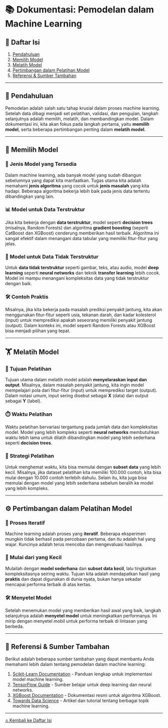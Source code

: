 # 📚 Dokumentasi: Pemodelan dalam Machine Learning

## 📑 Daftar Isi
1. [Pendahuluan](#-pendahuluan)
2. [Memilih Model](#-memilih-model)
3. [Melatih Model](#-melatih-model)
4. [Pertimbangan dalam Pelatihan Model](#-pertimbangan-dalam-pelatihan-model)
5. [Referensi & Sumber Tambahan](#-referensi--sumber-tambahan)

---

## 🌟 Pendahuluan

Pemodelan adalah salah satu tahap krusial dalam proses machine learning. Setelah data dibagi menjadi set pelatihan, validasi, dan pengujian, langkah selanjutnya adalah memilih, melatih, dan membandingkan model. Dalam dokumentasi ini, kita akan fokus pada langkah pertama, yaitu **memilih model**, serta beberapa pertimbangan penting dalam **melatih model**.

---

## 🤔 Memilih Model

### 🧠 Jenis Model yang Tersedia
Dalam machine learning, ada banyak model yang sudah dibangun sebelumnya yang dapat kita manfaatkan. Tugas utama kita adalah memahami **jenis algoritma** yang cocok untuk **jenis masalah** yang kita hadapi. Beberapa algoritma bekerja lebih baik pada jenis data tertentu dibandingkan yang lain.

### 📊 Model untuk Data Terstruktur
Jika kita bekerja dengan **data terstruktur**, model seperti **decision trees** (misalnya, Random Forests) dan algoritma **gradient boosting** (seperti CatBoost dan XGBoost) cenderung memberikan hasil terbaik. Algoritma ini sangat efektif dalam menangani data tabular yang memiliki fitur-fitur yang jelas.

### 🎨 Model untuk Data Tidak Terstruktur
Untuk **data tidak terstruktur** seperti gambar, teks, atau audio, model **deep learning** seperti **neural networks** dan teknik **transfer learning** lebih cocok. Model ini mampu menangani kompleksitas data yang tidak terstruktur dengan baik.

### 🛠️ Contoh Praktis
Misalnya, jika kita bekerja pada masalah prediksi penyakit jantung, kita akan menggunakan fitur-fitur seperti usia, tekanan darah, dan kadar kolesterol (input) untuk memprediksi apakah seseorang memiliki penyakit jantung (output). Dalam konteks ini, model seperti Random Forests atau XGBoost bisa menjadi pilihan yang tepat.

---

## 🏋️ Melatih Model

### 🎯 Tujuan Pelatihan
Tujuan utama dalam melatih model adalah **menyelaraskan input dan output**. Misalnya, dalam masalah penyakit jantung, kita ingin model mempelajari pola dari fitur-fitur (input) untuk memprediksi target (output). Dalam notasi umum, input sering disebut sebagai **X** (data) dan output sebagai **Y** (label).

### ⏱️ Waktu Pelatihan
Waktu pelatihan bervariasi tergantung pada jumlah data dan kompleksitas model. Model yang lebih kompleks seperti **neural networks** membutuhkan waktu lebih lama untuk dilatih dibandingkan model yang lebih sederhana seperti **decision trees**.

### 🧪 Strategi Pelatihan
Untuk menghemat waktu, kita bisa memulai dengan **subset data** yang lebih kecil. Misalnya, jika dataset pelatihan kita memiliki 100.000 contoh, kita bisa mulai dengan 10.000 contoh terlebih dahulu. Selain itu, kita juga bisa memulai dengan model yang lebih sederhana sebelum beralih ke model yang lebih kompleks.

---

## ⚙️ Pertimbangan dalam Pelatihan Model

### 🔄 Proses Iteratif
Machine learning adalah proses yang **iteratif**. Beberapa eksperimen mungkin tidak berhasil pada percobaan pertama, dan itu adalah hal yang wajar. Kuncinya adalah terus mencoba dan mengevaluasi hasilnya.

### 🚀 Mulai dari yang Kecil
Mulailah dengan **model sederhana** dan **subset data kecil**, lalu tingkatkan kompleksitasnya seiring waktu. Tujuan kita adalah mendapatkan hasil yang **praktis** dan dapat digunakan di dunia nyata, bukan hanya sekadar mencapai performa terbaik di atas kertas.

### 🛠️ Menyetel Model
Setelah menemukan model yang memberikan hasil awal yang baik, langkah selanjutnya adalah **menyetel model** untuk meningkatkan performanya. Ini mirip dengan menyetel mobil untuk performa terbaik di lintasan yang berbeda.

---

## 📖 Referensi & Sumber Tambahan

Berikut adalah beberapa sumber tambahan yang dapat membantu Anda memahami lebih dalam tentang pemodelan dalam machine learning:

1. [Scikit-Learn Documentation](https://scikit-learn.org/stable/) - Panduan lengkap untuk implementasi model machine learning.
2. [TensorFlow Guide](https://www.tensorflow.org/guide) - Sumber belajar untuk deep learning dan neural networks.
3. [XGBoost Documentation](https://xgboost.readthedocs.io/en/latest/) - Dokumentasi resmi untuk algoritma XGBoost.
4. [Towards Data Science](https://towardsdatascience.com/) - Artikel dan tutorial tentang berbagai topik machine learning.

---

[🔝 Kembali ke Daftar Isi](#-daftar-isi)